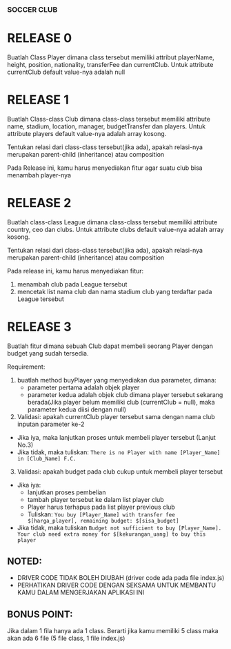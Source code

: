 
### SOCCER CLUB ###



# RELEASE 0
Buatlah Class Player dimana class tersebut memiliki attribut playerName, height, position, nationality, transferFee dan currentClub.
Untuk attribute currentClub default value-nya adalah null

# RELEASE 1
Buatlah Class-class Club dimana class-class tersebut memiliki attribute name, stadium, location, manager, budgetTransfer dan players. Untuk attribute players default value-nya adalah array kosong.

Tentukan relasi dari class-class tersebut(jika ada), apakah relasi-nya merupakan parent-child (inheritance) atau composition

Pada Release ini, kamu harus menyediakan fitur agar suatu club bisa menambah player-nya

# RELEASE 2
Buatlah class-class League dimana class-class tersebut memiliki attribute country, ceo dan clubs. Untuk attribute clubs default value-nya adalah array kosong.

Tentukan relasi dari class-class tersebut(jika ada), apakah relasi-nya merupakan parent-child (inheritance) atau composition

Pada release ini, kamu harus menyediakan fitur:
 1. menambah club pada League tersebut
 2. mencetak list nama club dan nama stadium club yang terdaftar pada League tersebut

# RELEASE 3
Buatlah fitur dimana sebuah Club dapat membeli seorang Player dengan budget yang sudah tersedia.

Requirement:
1. buatlah method buyPlayer yang menyediakan dua parameter, dimana:
   - parameter pertama adalah objek player
   - parameter kedua adalah objek club dimana player tersebut sekarang berada(Jika player belum memiliki club (currentClub = null), maka parameter kedua diisi dengan null)
2. Validasi: apakah currentClub player tersebut sama dengan nama club inputan parameter ke-2
  - Jika iya, maka lanjutkan proses untuk membeli player tersebut (Lanjut No.3)
  - Jika tidak, maka tuliskan: `There is no Player with name [Player_Name] in [Club_Name] F.C.`
3. Validasi: apakah budget pada club cukup untuk membeli player tersebut
  - Jika iya:
    * lanjutkan proses pembelian
    * tambah player tersebut ke dalam list player club
    * Player harus terhapus pada list player previous club
    * Tuliskan: `You buy [Player_Name] with transfer fee $[harga_player], remaining budget: $[sisa_budget]`
  - Jika tidak, maka tuliskan `Budget not sufficient to buy [Player_Name]. Your club need extra money for $[kekurangan_uang] to buy this player`

## NOTED:
- DRIVER CODE TIDAK BOLEH DIUBAH (driver code ada pada file index.js)
- PERHATIKAN DRIVER CODE DENGAN SEKSAMA UNTUK MEMBANTU KAMU DALAM MENGERJAKAN APLIKASI INI


## BONUS POINT:
Jika dalam 1 fila hanya ada 1 class. Berarti jika kamu memiliki 5 class maka akan ada 6 file (5 file class, 1 file index.js)
